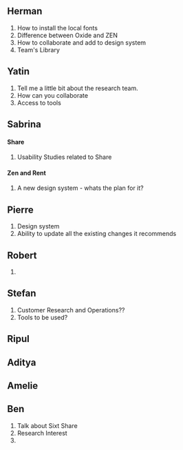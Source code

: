 ## Herman
1. How to install the local fonts
2. Difference between Oxide and ZEN
3. How to collaborate and add to design system
4. Team's Library


## Yatin
1. Tell me a little bit about the research team.
2. How can you collaborate
3. Access to tools


## Sabrina
#### Share
1. Usability Studies related to Share

#### Zen and Rent
1. A new design system - whats the plan for it?


## Pierre
1. Design system
2. Ability to update all the existing changes it recommends


## Robert
1. 

## Stefan
1. Customer Research and Operations??
2. Tools to be used?


## Ripul
## Aditya
## Amelie
## Ben
1. Talk about Sixt Share
2. Research Interest
3. 




